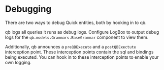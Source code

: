 # Debugging

There are two ways to debug Quick entities, both by hooking in to qb.

qb logs all queries it runs as debug logs.  Configure LogBox to output
debug logs for the `qb.models.Grammars.BaseGrammar` component to view them.

Additionally, qb announces a `preQBExecute` and a `postQBExectute` interception point.
These interception points contain the sql and bindings being executed. You can hook
in to these interception points to enable your own logging.
